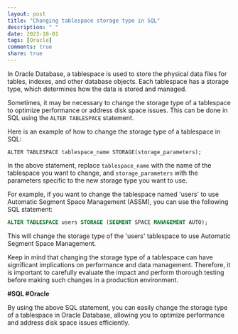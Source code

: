 ```yaml
---
layout: post
title: "Changing tablespace storage type in SQL"
description: " "
date: 2023-10-01
tags: [Oracle]
comments: true
share: true
---
```


In Oracle Database, a tablespace is used to store the physical data files for tables, indexes, and other database objects. Each tablespace has a storage type, which determines how the data is stored and managed.

Sometimes, it may be necessary to change the storage type of a tablespace to optimize performance or address disk space issues. This can be done in SQL using the `ALTER TABLESPACE` statement.

Here is an example of how to change the storage type of a tablespace in SQL:

```
ALTER TABLESPACE tablespace_name STORAGE(storage_parameters);
```

In the above statement, replace `tablespace_name` with the name of the tablespace you want to change, and `storage_parameters` with the parameters specific to the new storage type you want to use.

For example, if you want to change the tablespace named 'users' to use Automatic Segment Space Management (ASSM), you can use the following SQL statement:

```sql
ALTER TABLESPACE users STORAGE (SEGMENT SPACE MANAGEMENT AUTO);
```

This will change the storage type of the 'users' tablespace to use Automatic Segment Space Management.

Keep in mind that changing the storage type of a tablespace can have significant implications on performance and data management. Therefore, it is important to carefully evaluate the impact and perform thorough testing before making such changes in a production environment.

**#SQL #Oracle**

By using the above SQL statement, you can easily change the storage type of a tablespace in Oracle Database, allowing you to optimize performance and address disk space issues efficiently.